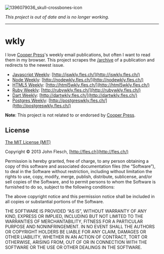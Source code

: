 ![1396079036_skull-crossbones-icon](https://cloud.githubusercontent.com/assets/13259/2557014/0ca2b3ba-b6ec-11e3-8b19-365dc7ff8238.png)

*This project is out of date and is no longer working.*

---

# wkly

I love [Cooper Press](https://cooperpress.com/)'s weekly email publications, but often I want to read them in my browser. This project scrapes the [/archive](http://javascriptweekly.com/archive) of a publication and redirects to the newest issue.

* [Javascript Weekly](http://javascriptweekly.com/): [http://jswkly.fles.ch/](http://jswkly.fles.ch/)
* [Node Weekly](http://nodeweekly.com/): [http://nodewkly.fles.ch/](http://nodewkly.fles.ch/)
* [HTML5 Weekly](http://html5weekly.com/): [http://html5wkly.fles.ch/](http://html5wkly.fles.ch/)
* [Ruby Weekly](http://rubyweekly.com/): [http://rubywkly.fles.ch/](http://rubywkly.fles.ch/)
* [Dart Weekly](http://dartweekly.com/): [http://dartwkly.fles.ch/](http://dartwkly.fles.ch/)
* [Postgres Weekly](http://postgresweekly.com/): [http://postgreswkly.fles.ch/](http://postgreswkly.fles.ch/)

**Note**: This project is not related to or endorsed by [Cooper Press](https://cooperpress.com/).


## License

[The MIT License (MIT)](http://flesch.mit-license.org/)

Copyright © 2013 John Flesch, [http://fles.ch](http://fles.ch/)

Permission is hereby granted, free of charge, to any person obtaining a copy of this software and associated documentation files (the “Software”), to deal in the Software without restriction, including without limitation the rights to use, copy, modify, merge, publish, distribute, sublicense, and/or sell copies of the Software, and to permit persons to whom the Software is furnished to do so, subject to the following conditions:

The above copyright notice and this permission notice shall be included in all copies or substantial portions of the Software.

THE SOFTWARE IS PROVIDED “AS IS”, WITHOUT WARRANTY OF ANY KIND, EXPRESS OR IMPLIED, INCLUDING BUT NOT LIMITED TO THE WARRANTIES OF MERCHANTABILITY, FITNESS FOR A PARTICULAR PURPOSE AND NONINFRINGEMENT. IN NO EVENT SHALL THE AUTHORS OR COPYRIGHT HOLDERS BE LIABLE FOR ANY CLAIM, DAMAGES OR OTHER LIABILITY, WHETHER IN AN ACTION OF CONTRACT, TORT OR OTHERWISE, ARISING FROM, OUT OF OR IN CONNECTION WITH THE SOFTWARE OR THE USE OR OTHER DEALINGS IN THE SOFTWARE.
